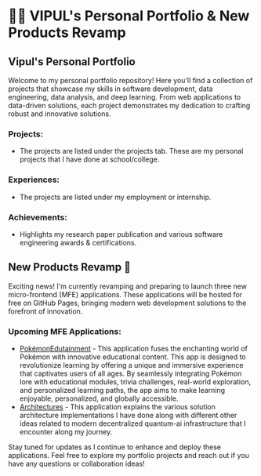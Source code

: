 # 👨‍💻 VIPUL's Personal Portfolio & New Products Revamp

## Vipul's Personal Portfolio

Welcome to my personal portfolio repository! Here you'll find a collection of projects that showcase my skills in software development, data engineering, data analysis, and deep learning. From web applications to data-driven solutions, each project demonstrates my dedication to crafting robust and innovative solutions.

### Projects:
- The projects are listed under the projects tab. These are my personal projects that I have done at school/college.

### Experiences:
- The projects are listed under my employment or internship.

### Achievements:
- Highlights my research paper publication and various software engineering awards & certifications.

## New Products Revamp 🚀

Exciting news! I'm currently revamping and preparing to launch three new micro-frontend (MFE) applications. These applications will be hosted for free on GitHub Pages, bringing modern web development solutions to the forefront of innovation.

### Upcoming MFE Applications:
- [PokémonEdutainment](https://vipulroxx.github.io) - This application fuses the enchanting world of Pokémon with innovative educational content. This app is designed to revolutionize learning by offering a unique and immersive experience that captivates users of all ages. By seamlessly integrating Pokémon lore with educational modules, trivia challenges, real-world exploration, and personalized learning paths, the app aims to make learning enjoyable, personalized, and globally accessible.
- [Architectures](https://vipulroxx.github.io) - This application explains the various solution architecture implementations I have done along with different other ideas related to modern decentralized quantum-ai infrastructure that I encounter along my journey.

Stay tuned for updates as I continue to enhance and deploy these applications. Feel free to explore my portfolio projects and reach out if you have any questions or collaboration ideas!

